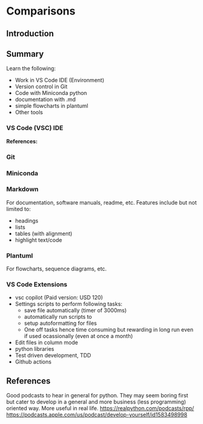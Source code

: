 # Comparisons

## Introduction

## Summary

Learn the following:

- Work in VS Code IDE (Environment)
- Version control in Git
- Code with Miniconda python
- documentation with .md
- simple flowcharts in plantuml
- Other tools

### VS Code (VSC) IDE

**References:**

### Git

### Miniconda

### Markdown

For documentation, software manuals, readme, etc.
Features include but not limited to:

- headings
- lists
- tables (with alignment)
- highlight text/code

### Plantuml

For flowcharts, sequence diagrams, etc.

### VS Code Extensions

- vsc copilot (Paid version: USD 120)
- Settings scripts to perform following tasks:
  - save file automatically (timer of 3000ms)
  - automatically run scripts to
  - setup autoformatting for files
  - One off tasks hence time consuming but rewarding in long run even if used ocassionally (even at once a month)
- Edit files in column mode
- python libraries
- Test driven development, TDD
- Github actions

## References

Good podcasts to hear in general for python. They may seem boring first but cater to develop in a general and more business (less programming) oriented way. More useful in real life.
<https://realpython.com/podcasts/rpp/>
<https://podcasts.apple.com/us/podcast/develop-yourself/id1583498998>
